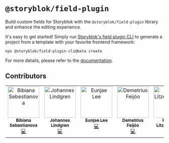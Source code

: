 # `@storyblok/field-plugin`

Build custom fields for Storyblok with the `@storyblok/field-plugin` library and enhance the editing experience.

It's easy to get started! Simply run [Storyblok's field plugin CLI](https://www.npmjs.com/package/@storyblok/field-plugin-cli) to generate a project from a template with your favorite frontend framework:

```shell
npx @storyblok/field-plugin-cli@beta create
```

For more details, please refer to the [documentation](https://www.storyblok.com/docs/plugins/field-plugins/introduction).

## Contributors

<!-- ALL-CONTRIBUTORS-LIST:START - Do not remove or modify this section -->
<!-- prettier-ignore-start -->
<!-- markdownlint-disable -->
<table>
  <tbody>
    <tr>
      <td align="center" valign="top" width="14.28%"><a href="https://bibidev.vercel.app/"><img src="https://avatars.githubusercontent.com/u/17590227?v=4?s=100" width="100px;" alt="Bibiana Sebestianova"/><br /><sub><b>Bibiana Sebestianova</b></sub></a><br /><a href="#code-BibiSebi" title="Code">💻</a></td>
      <td align="center" valign="top" width="14.28%"><a href="https://github.com/johannes-lindgren"><img src="https://avatars.githubusercontent.com/u/14206504?v=4?s=100" width="100px;" alt="Johannes Lindgren"/><br /><sub><b>Johannes Lindgren</b></sub></a><br /><a href="#code-johannes-lindgren" title="Code">💻</a></td>
      <td align="center" valign="top" width="14.28%"><a href="https://twitter.com/eunjae_lee"><img src="https://avatars.githubusercontent.com/u/499898?v=4?s=100" width="100px;" alt="Eunjae Lee"/><br /><sub><b>Eunjae Lee</b></sub></a><br /><a href="#code-eunjae-lee" title="Code">💻</a></td>
      <td align="center" valign="top" width="14.28%"><a href="https://www.linkedin.com/in/demetriusfeijoo/"><img src="https://avatars.githubusercontent.com/u/1240591?v=4?s=100" width="100px;" alt="Demetrius Feijóo"/><br /><sub><b>Demetrius Feijóo</b></sub></a><br /><a href="#code-demetriusfeijoo" title="Code">💻</a></td>
      <td align="center" valign="top" width="14.28%"><a href="https://www.bendcircular.com"><img src="https://avatars.githubusercontent.com/u/2835032?v=4?s=100" width="100px;" alt="Philipp Litzenberger"/><br /><sub><b>Philipp Litzenberger</b></sub></a><br /><a href="#code-plitzenberger" title="Code">💻</a></td>
    </tr>
  </tbody>
</table>

<!-- markdownlint-restore -->
<!-- prettier-ignore-end -->

<!-- ALL-CONTRIBUTORS-LIST:END -->
